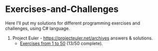 # Exercises-and-Challenges
Here I'll put my solutions for different programming exercises and challenges, using C# language.


1. Project Euler - https://projecteuler.net/archives answers & solutions.
   +  [Exercises from 1 to 50](https://github.com/EternaF0rren/Exercises-and-Challenges/blob/master/Exercises%20and%20Challenges/Exe_1_50.cs) (13/50 complete).

